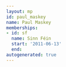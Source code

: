```yaml
---
layout: mp
id: paul_maskey
name: Paul Maskey
memberships:
- id: sf
  name: Sinn Féin
  start: '2011-06-13'
  end: 
autogenerated: true
---
```

